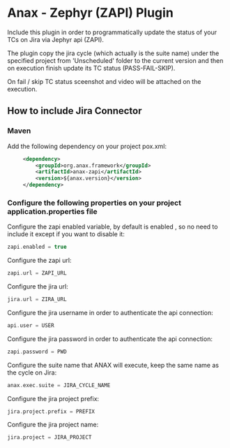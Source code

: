 # Anax - Zephyr (ZAPI) Plugin
Include this plugin in order to programmatically update the status of your TCs on Jira via Jephyr api (ZAPI).

The plugin copy the jira cycle (which actually is the suite name) under the specified project from 'Unscheduled' folder to the current version and then on execution finish update its TC status (PASS-FAIL-SKIP).

On fail / skip TC status sceenshot and video will be attached on the execution.

## How to include Jira Connector
### Maven 
Add the following dependency on your project pox.xml:
```xml
     <dependency>
         <groupId>org.anax.framework</groupId>
         <artifactId>anax-zapi</artifactId>
         <version>${anax.version}</version>
     </dependency>
```

### Configure the following properties on your project application.properties file


Configure the zapi enabled variable, by default is enabled , so no need to include it except if you want to disable it:
```gradle
zapi.enabled = true
```

Configure the zapi url:
```gradle
zapi.url = ZAPI_URL
```

Configure the jira url:
```gradle
jira.url = ZIRA_URL
```

Configure the jira username in order to authenticate the api connection:
```gradle
api.user = USER
```

Configure the jira password in order to authenticate the api connection:
```gradle
zapi.password = PWD
```

Configure the suite name that ANAX will execute, keep the same name as the cycle on Jira:
```gradle
anax.exec.suite = JIRA_CYCLE_NAME
```

Configure the jira project prefix:
```gradle
jira.project.prefix = PREFIX
```

Configure the jira project name:
```gradle
jira.project = JIRA_PROJECT
```
